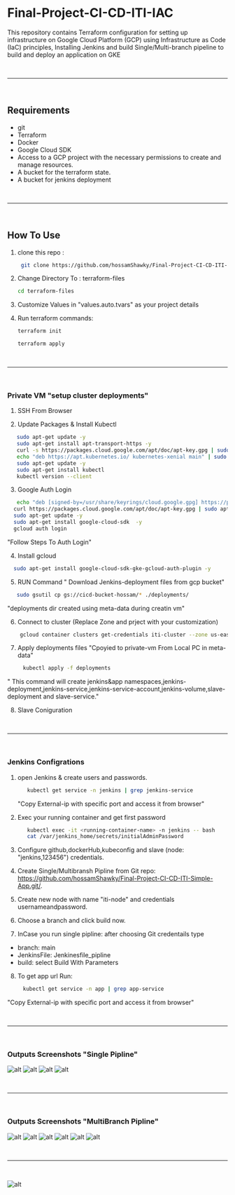 # Final-Project-CI-CD-ITI-IAC
This repository contains Terraform configuration for setting up infrastructure on Google Cloud Platform (GCP) using Infrastructure as Code (IaC) principles, Installing Jenkins  and build Single/Multi-branch pipeline to build and deploy an application on GKE 

</br>

---

</br>

## Requirements

-   git
-   Terraform
-   Docker
-   Google Cloud SDK
-   Access to a GCP project with the necessary permissions to create and manage resources.
-   A bucket for the terraform state.
-   A bucket for jenkins deployment

</br>

---

</br>

 

## How To Use

1. clone this repo :
   ```bash
    git clone https://github.com/hossamShawky/Final-Project-CI-CD-ITI-IAC/
   ```

2. Change Directory To : terraform-files
   ```bash
   cd terraform-files
   ```

3. Customize Values in "values.auto.tvars" as your project details

4. Run terraform commands:
    ```bash
    terraform init
    ```
    
    ```bash
    terraform apply
    ```

</br>

---

</br>

### Private VM "setup cluster deployments"

1. SSH From Browser

2. Update Packages & Install Kubectl

  ```bash
     sudo apt-get update -y
     sudo apt-get install apt-transport-https -y
     curl -s https://packages.cloud.google.com/apt/doc/apt-key.gpg | sudo apt-key add -
     echo "deb https://apt.kubernetes.io/ kubernetes-xenial main" | sudo tee /etc/apt/sources.list.d/kubernetes.list
     sudo apt-get update -y
     sudo apt-get install kubectl
     kubectl version --client
  ```

3. Google Auth Login
  ```bash
     echo "deb [signed-by=/usr/share/keyrings/cloud.google.gpg] https://packages.cloud.google.com/apt cloud-sdk main" | sudo tee /etc/apt/sources.list.d/google-cloud-sdk.list
    curl https://packages.cloud.google.com/apt/doc/apt-key.gpg | sudo apt-key --keyring /usr/share/keyrings/cloud.google.gpg add -
    sudo apt-get update -y
    sudo apt-get install google-cloud-sdk  -y
    gcloud auth login
  ```        
  "Follow Steps To Auth Login"

4. Install gcloud  
  ```bash
    sudo apt-get install google-cloud-sdk-gke-gcloud-auth-plugin -y
  ```
5.  RUN Command " Download Jenkins-deployment files from gcp bucket"

   ```bash
      sudo gsutil cp gs://cicd-bucket-hossam/* ./deployments/
   ```
   "deployments dir created using meta-data during creatin vm"

6. Connect to cluster (Replace Zone and prject with your customization)
  ```bash
      gcloud container clusters get-credentials iti-cluster --zone us-east1-b --project  iti-gcp-hossam
  ```

7. Apply deployments files "Cpoyied to private-vm From Local PC in meta-data"
  ```bash
       kubectl apply -f deployments
  ```
   " This command will create jenkins&app namespaces,jenkins-deployment,jenkins-service,jenkins-service-account,jenkins-volume,slave-deployment and slave-service."

8. Slave Coniguration

<br>

---

<br>

### Jenkins Configrations
1. open Jenkins & create users and passwords.
    ```bash
       kubectl get service -n jenkins | grep jenkins-service
   ```
   "Copy External-ip with specific port and access it from browser"


2. Exec your running container and get first password
    ```bash
       kubectl exec -it <running-container-name> -n jenkins -- bash
       cat /var/jenkins_home/secrets/initialAdminPassword
    ```


3. Configure github,dockerHub,kubeconfig and slave (node: "jenkins,123456") credentials.     

4. Create Single/Multibransh Pipline from Git repo: https://github.com/hossamShawky/Final-Project-CI-CD-ITI-Simple-App.git/.

5. Create new node with name "iti-node" and credentials usernameandpassword.

6. Choose a branch and click build now.

7. InCase you run single pipline: after choosing Git credentails type
  - branch: main 
  - JenkinsFile: Jenkinesfile_pipline
  - build: select Build With Parameters

8. To get app url Run:
  ```bash
       kubectl get service -n app | grep app-service
   ```
   "Copy External-ip with specific port and access it from browser"

<br>

---

<br>


### Outputs Screenshots "Single Pipline"
 
 
 
 ![alt](./screenshots/buid_stage.png)
 ![alt](./screenshots/deploy_stage.png)
 ![alt](./screenshots/pipline_output.png)
 ![alt](./screenshots/app2.png)

<br>

---

<br>


### Outputs Screenshots "MultiBranch Pipline"
 ![alt](./screenshots/branches.png)
 ![alt](./screenshots/main_pipline.png)
 ![alt](./screenshots/app_pipline.png)
 ![alt](./screenshots/cluster_workloads.png)
 ![alt](./screenshots/cluster_services.png)
 ![alt](./screenshots/app.png)

 <br>

---

<br>

 ![alt](./screenshots/bucket.png)
